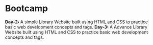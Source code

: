 # Bootcamp

**Day-2:** A simple Library Website built using HTML and CSS to practice basic web development concepts and tags.
**Day-3:** A Advance Library Website built using HTML and CSS to practice basic web development concepts and tags.
